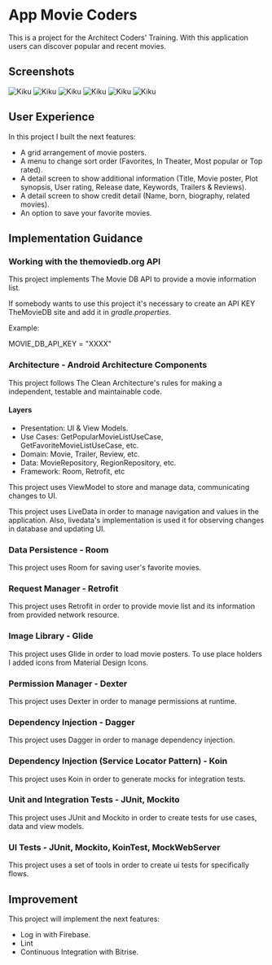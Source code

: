 # App Movie Coders

This is a project for the Architect Coders' Training. With this application users can discover popular and recent movies.

## Screenshots

![Kiku](screenshots/movies_capture_1.png)
![Kiku](screenshots/movies_capture_2.png)
![Kiku](screenshots/movies_capture_3.png)
![Kiku](screenshots/movies_capture_4.png)
![Kiku](screenshots/movies_capture_5.png)
![Kiku](screenshots/movies_capture_6.png)

## User Experience

In this project I built the next features:

* A grid arrangement of movie posters.
* A menu to change sort order (Favorites, In Theater, Most popular or Top rated).
* A detail screen to show additional information (Title, Movie poster, Plot synopsis, User rating, Release date, Keywords, Trailers & Reviews).
* A detail screen to show credit detail (Name, born, biography, related movies).
* An option to save your favorite movies.

## Implementation Guidance

### Working with the themoviedb.org API

This project implements The Movie DB API to provide a movie information list.

If somebody wants to use this project it's necessary to create an API KEY TheMovieDB site and add it in *gradle.properties*.

Example:

MOVIE_DB_API_KEY = "XXXX"

### Architecture - Android Architecture Components

This project follows The Clean Architecture's rules for making a independent, testable and maintainable code.

#### Layers

* Presentation: UI & View Models.
* Use Cases: GetPopularMovieListUseCase, GetFavoriteMovieListUseCase, etc.
* Domain: Movie, Trailer, Review, etc.
* Data: MovieRepository, RegionRepository, etc.
* Framework: Room, Retrofit, etc

This project uses ViewModel to store and manage data, communicating changes to UI.

This project uses LiveData in order to manage navigation and values in the application. Also, livedata's implementation is used it for observing changes in database and updating UI.

### Data Persistence - Room

This project uses Room for saving user's favorite movies.

### Request Manager - Retrofit

This project uses Retrofit in order to provide movie list and its information from provided network resource.

### Image Library - Glide

This project uses Glide in order to load movie posters. To use place holders I added icons from Material Design Icons.

### Permission Manager - Dexter

This project uses Dexter in order to manage permissions at runtime.

### Dependency Injection - Dagger

This project uses Dagger in order to manage dependency injection.

### Dependency Injection (Service Locator Pattern) - Koin

This project uses Koin in order to generate mocks for integration tests.

### Unit and Integration Tests - JUnit, Mockito

This project uses JUnit and Mockito in order to create tests for use cases, data and view models.

### UI Tests - JUnit, Mockito, KoinTest, MockWebServer

This project uses a set of tools in order to create ui tests for specifically flows.

## Improvement

This project will implement the next features:

* Log in with Firebase.
* Lint
* Continuous Integration with Bitrise.

